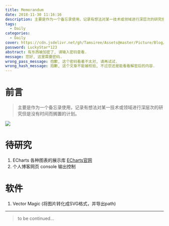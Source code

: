 ```yaml
---
title: Memorandum
date: 2018-11-30 11:16:16
description: 主要是作为一个备忘录使用，记录有想法对某一技术或领域进行深层次的研究但是没有时间而搁置的计划。
tags:
  - Daily
categories:
  - Daily
cover: https://cdn.jsdelivr.net/gh/Tamsiree/Assets@master/Picture/Blog/Cover/t01b8db9f24b7814800.jpg
password: LuckyStar*123
abstract: 有东西被加密了, 请输入密码查看.
message: 您好, 这里需要密码.
wrong_pass_message: 抱歉, 这个密码看着不太对, 请再试试.
wrong_hash_message: 抱歉, 这个文章不能被校验, 不过您还是能看看解密后的内容.
---
```

# 前言
> 主要是作为一个备忘录使用，记录有想法对某一技术或领域进行深层次的研究但是没有时间而搁置的计划。

![](https://cdn.jsdelivr.net/gh/Tamsiree/Assets@master/DeskTop/de3b0d2b8cc6bdffcd5aae999f93a813.jpg)

# 待研究

1. ECharts 各种图表的展示库 [ECharts官网](https://echarts.apache.org/)  
2. 个人博客网页 console 输出控制  



# 软件
1. Vector Magic (将图片转化成SVG格式，并导出path)

---
> to be continued...
